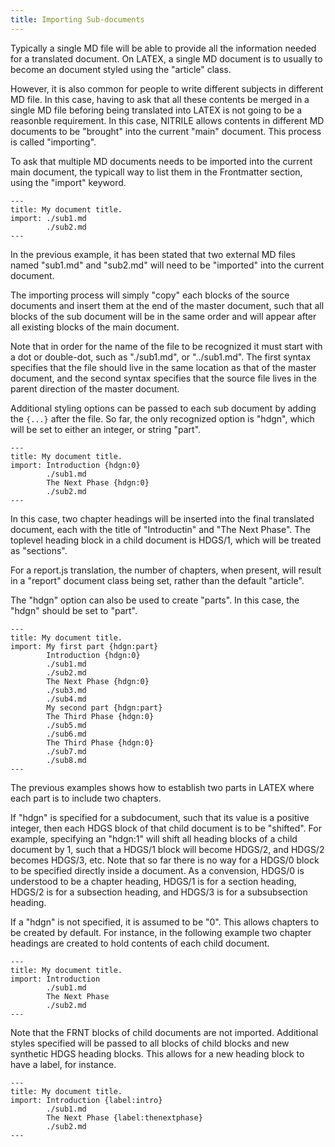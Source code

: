 ```yaml
---
title: Importing Sub-documents
---
```


Typically a single MD file will be able to provide
all the information needed for a translated document. 
On LATEX, a single MD document is to usually to become
an document styled using the "article" class.

However, it is also common for people to write different
subjects in different MD file. In this case, having to
ask that all these contents be merged in a single MD file
beforing being translated into LATEX is not going to 
be a reasonble requirement. In this case, NITRILE 
allows contents in different MD documents to be "brought"
into the current "main" document. This process is
called "importing".

To ask that multiple MD documents needs to be imported
into the current main document, the typicall way
to list them in the Frontmatter section, using
the "import" keyword.

    ---
    title: My document title.
    import: ./sub1.md
            ./sub2.md
    ---

In the previous example, it has been stated that
two external MD files named "sub1.md" and "sub2.md" 
will need to be "imported" into the current document.

The importing process will simply "copy" each blocks
of the source documents and insert them at the end
of the master document, such that all blocks of the
sub document will be in the same order and will appear
after all existing blocks of the main document.

Note that in order for the name of the file to be 
recognized it must start with a dot or double-dot, such
as "./sub1.md", or "../sub1.md". The first syntax
specifies that the file should live in the same location
as that of the master document, and the second syntax specifies
that the source file lives in the parent direction
of the master document.

Additional styling options can be passed to each
sub document by adding the ``{...}`` after the file.
So far, the only recognized option is "hdgn", which 
will be set to either an integer, or string "part".

    ---
    title: My document title.
    import: Introduction {hdgn:0}
            ./sub1.md 
            The Next Phase {hdgn:0}
            ./sub2.md 
    ---

In this case, two chapter headings will be inserted into the 
final translated document, each with the title of "Introductin"
and "The Next Phase". The toplevel heading block in a child
document is HDGS/1, which will be treated as "sections".

For a report.js translation, the number of chapters, when
present, will result in a "report" document class being
set, rather than the default "article".

The "hdgn" option can also be used to create "parts". 
In this case, the "hdgn" should be set to "part". 

    ---
    title: My document title.
    import: My first part {hdgn:part}
            Introduction {hdgn:0}
            ./sub1.md 
            ./sub2.md 
            The Next Phase {hdgn:0}
            ./sub3.md
            ./sub4.md
            My second part {hdgn:part}
            The Third Phase {hdgn:0}
            ./sub5.md 
            ./sub6.md 
            The Third Phase {hdgn:0}
            ./sub7.md
            ./sub8.md
    ---

The previous examples shows how to establish
two parts in LATEX where each part is to include
two chapters.

If "hdgn" is specified for a subdocument,
such that its value is a positive integer,
then each HDGS block of that child document
is to be "shifted". For example,
specifying an "hdgn:1" will shift all heading blocks
of a child document by 1, such that a HDGS/1 block
will become HDGS/2, and HDGS/2 becomes HDGS/3, etc.
Note that so far there is no way for a HDGS/0 block to be
specified directly inside a document. As a convension,
HDGS/0 is understood to be a chapter heading,
HDGS/1 is for a section heading,
HDGS/2 is for a subsection heading,
and HDGS/3 is for a subsubsection heading.

If a "hdgn" is not specified, it is assumed to be "0".
This allows chapters to be created by default.
For instance, in the following example two chapter
headings are created to hold contents of each child document.

    ---
    title: My document title.
    import: Introduction 
            ./sub1.md 
            The Next Phase 
            ./sub2.md 
    ---

Note that the FRNT blocks of child documents are not imported. 
Additional styles specified will be passed to all blocks of 
child blocks and new synthetic HDGS heading blocks. This 
allows for a new heading block to have a label, for instance.

    ---
    title: My document title.
    import: Introduction {label:intro}
            ./sub1.md 
            The Next Phase {label:thenextphase}
            ./sub2.md 
    ---


